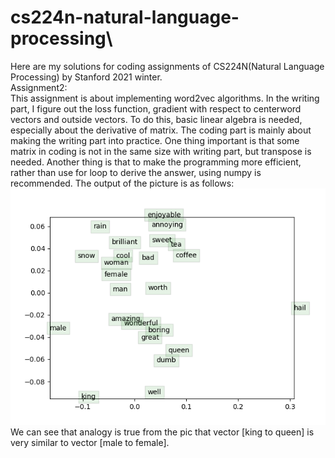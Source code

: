 # cs224n-natural-language-processing\
Here are my solutions for coding assignments of CS224N(Natural Language Processing) by Stanford 2021 winter. \
Assignment2:\
This assignment is about implementing word2vec algorithms. In the writing part, I figure out the loss function, gradient with respect to centerword vectors and outside vectors. To do this, basic linear algebra is needed, especially about the derivative of matrix. The coding part is mainly about making the writing part into practice. One thing important is that some matrix in coding is not in the same size with writing part, but transpose is needed. Another thing is that to make the programming more efficient, rather than use for loop to derive the answer, using numpy is recommended. The output of the picture is as follows:
![image](https://github.com/Yunjuliii/cs224n-natural-language-processing/blob/main/a2/word_vectors.png)\
We can see that analogy is true from the pic that vector [king to queen] is very similar to vector [male to female].


